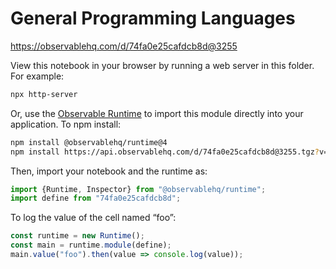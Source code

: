 # General Programming Languages

https://observablehq.com/d/74fa0e25cafdcb8d@3255

View this notebook in your browser by running a web server in this folder. For
example:

~~~sh
npx http-server
~~~

Or, use the [Observable Runtime](https://github.com/observablehq/runtime) to
import this module directly into your application. To npm install:

~~~sh
npm install @observablehq/runtime@4
npm install https://api.observablehq.com/d/74fa0e25cafdcb8d@3255.tgz?v=3
~~~

Then, import your notebook and the runtime as:

~~~js
import {Runtime, Inspector} from "@observablehq/runtime";
import define from "74fa0e25cafdcb8d";
~~~

To log the value of the cell named “foo”:

~~~js
const runtime = new Runtime();
const main = runtime.module(define);
main.value("foo").then(value => console.log(value));
~~~
